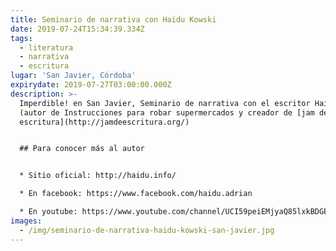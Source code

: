 ```yaml
---
title: Seminario de narrativa con Haidu Kowski
date: 2019-07-24T15:34:39.334Z
tags:
  - literatura
  - narrativa
  - escritura
lugar: 'San Javier, Córdoba'
expirydate: 2019-07-27T03:00:00.000Z
description: >-
  Imperdible! en San Javier, Seminario de narrativa con el escritor Haidu Kowski
  (autor de Instrucciones para robar supermercados y creador de [jam de
  escritura](http://jamdeescritura.org/)


  ## Para conocer más al autor


  * Sitio oficial: http://haidu.info/

  * En facebook: https://www.facebook.com/haidu.adrian

  * En youtube: https://www.youtube.com/channel/UCI59peiEMjyaQ85lxkBDGEg
images:
  - /img/seminario-de-narrativa-haidu-kowski-san-javier.jpg
---
```


